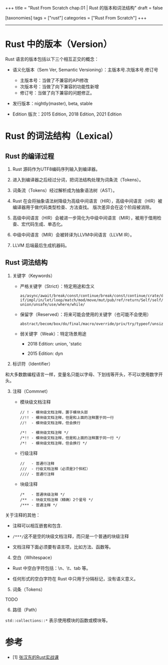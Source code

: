 +++
title = "Rust From Scratch chap.01 | Rust 的版本和词法结构"
draft = false

[taxonomies]
tags = ["rust"]
categories = ["Rust From Scratch"]
+++

---


# Rust 中的版本（Version）

Rust 语言的版本包括以下三个相互正交的概念：

- 语义化版本（Sem Ver, Semantic Versioning）：主版本号.次版本号.修订号
    - 主版本号：当做了不兼容的API修改
    - 次版本号：当做了向下兼容的功能性新增
    - 修订号：当做了向下兼容的问题修正。

- 发行版本：nightly(master), beta, stable

- Edition 版次：2015 Edition, 2018 Edition, 2021 Edition

# Rust 的词法结构（Lexical）

## Rust 的编译过程

1. Rust 源码作为UTF8编码序列输入到编译器。

2. 进入到编译器之后经过分词，把词法结构处理为词条流（Tokens）。

3. 词条流（Tokens）经过解析成为抽象语法树（AST）。

4. Rust 在会将抽象语法树降级为高级中间语言（HIR），高级中间语言（HIR）被编译器用于做代码类型检查、方法查找。
版次差异会在这个阶段被消除。

5. 高级中间语言（HIR）会被进一步简化为中级中间语言（MIR），被用于借用检查、宏代码生成、单态化。

6. 中级中间语言（MIR）会被转译为LLVM中间语言（LLVM IR）。

7. LLVM 后端最后生成机器码。

## Rust 词法结构

1. 关键字（Keywords）

    - 严格关键字（Strict）：特定用途和含义

        ```
        as/async/await/break/const/continue/break/const/continue/crate/dyn/else/enum/extern/false/fn/for/
        if/impl/in/let/loop/match/mod/move/mut/pub/ref/return/Self/self/static/struct/super/trait/true/type/ 
        union/unsafe/use/where/while/
        ```

    - 保留字（Reserved）：将来可能会使用的关键字（也可能不会使用）

        ```
        abstract/becom/box/do/final/macro/override/priv/try/typeof/unsized/virtual/yield
        ```

    - 弱关键字（Weak）：特定场景用途

       - 2018 Edition: union, 'static

       - 2015 Edition: dyn


2. 标识符（Identifier）

和大多数数编程语言一样，变量名只能以字母、下划线等开头，不可以使用数字开头。

3. 注释（Commnet）

    - 模块级文档注释

        ```
        // ! - 模块级文档注释，置于模块头部
        //!! - 模块级文档注释，但是和上面的注释置于同一行
        //!  - 模块级文档注释，但会换行

        /*!  - 模块级文档注释 */
        /*!! - 模块级文档注释，但是和上面的注释置于同一行 */
        /*!  - 模块级文档注释，但会换行 */
        ```

    - 行级注释

        ```
        //   - 普通行注释
        ///  - 行级文档注释（必须是3个斜杠）
        //// - 普通行注释
        ```

    - 块级注释

        ```
        /*   - 普通块级注释 */
        /**  - 块级文档注释（精确）2个星号 */ 
        /*** - 普通注释 */
        ```

关于注释的其他：

- 注释可以相互嵌套和包含.

- `/***/`这不是空的块级文档注释，而只是一个普通的块级注释

- 文档注释下面必须要有语言项，比如方法、函数等。

4. 空白（Whitespace）

- Rust 中空白字符包括：\n、\t、tab 等。

- 任何形式的空白字符在 Rust 中只用于分隔标记，没有语义意义。

5. 词条（Tokens）

TODO

6. 路径（Path）

`std::collections::*` 表示使用模块的函数或模块等。

# 参考

- [1] [张汉东的Rust实战课](https://time.geekbang.org/course/detail/100060601-286522)

